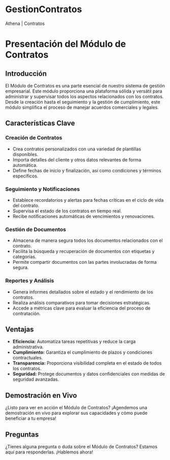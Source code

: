 # GestionContratos
 Athena | Contratos

 # Presentación del Módulo de Contratos

## Introducción
El Módulo de Contratos es una parte esencial de nuestro sistema de gestión empresarial. Este módulo proporciona una plataforma sólida y versátil para administrar y supervisar todos los aspectos relacionados con los contratos. Desde la creación hasta el seguimiento y la gestión de cumplimiento, este módulo simplifica el proceso de manejar acuerdos comerciales y legales.

## Características Clave
### Creación de Contratos
- Crea contratos personalizados con una variedad de plantillas disponibles.
- Importa detalles del cliente y otros datos relevantes de forma automática.
- Define fechas de inicio y finalización, así como condiciones y términos específicos.

### Seguimiento y Notificaciones
- Establece recordatorios y alertas para fechas críticas en el ciclo de vida del contrato.
- Supervisa el estado de los contratos en tiempo real.
- Recibe notificaciones automáticas de vencimientos y renovaciones.

### Gestión de Documentos
- Almacena de manera segura todos los documentos relacionados con el contrato.
- Facilita la búsqueda y recuperación de documentos con etiquetas y categorías.
- Permite compartir documentos con las partes involucradas de forma segura.

### Reportes y Análisis
- Genera informes detallados sobre el estado y el rendimiento de los contratos.
- Realiza análisis comparativos para tomar decisiones estratégicas.
- Accede a métricas clave para evaluar la eficiencia del proceso de contratación.

## Ventajas
- **Eficiencia:** Automatiza tareas repetitivas y reduce la carga administrativa.
- **Cumplimiento:** Garantiza el cumplimiento de plazos y condiciones contractuales.
- **Transparencia:** Proporciona visibilidad completa en el estado de todos los contratos.
- **Seguridad:** Protege documentos y datos confidenciales con medidas de seguridad avanzadas.

## Demostración en Vivo
¿Listo para ver en acción el Módulo de Contratos? ¡Agendemos una demostración en vivo para explorar sus capacidades y cómo puede beneficiar a tu empresa!

## Preguntas
¿Tienes alguna pregunta o duda sobre el Módulo de Contratos? Estamos aquí para responderlas. ¡Hablemos ahora!

